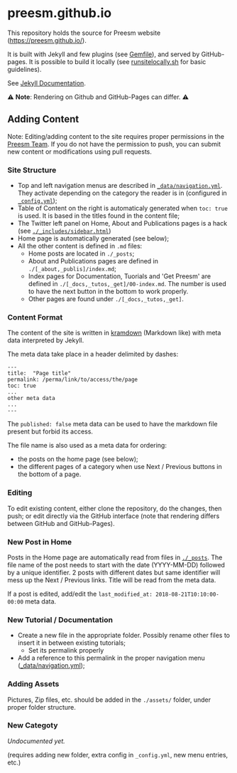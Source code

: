 # preesm.github.io

This repository holds the source for Preesm website (https://preesm.github.io/).

It is built with Jekyll and few plugins (see [Gemfile](Gemfile)), and served by GitHub-pages. 
It is possible to build it locally (see [runsitelocally.sh](runsitelocally.sh) for basic guidelines). 

See [Jekyll Documentation](https://jekyllrb.com/docs/home/).

⚠️ **Note**: Rendering on Github and GitHub-Pages can differ. ⚠️ 


## Adding Content

Note: Editing/adding content to the site requires proper permissions in the [Preesm Team](https://github.com/preesm). If you do not have the permission to push, you can submit new content or modifications using pull requests.

### Site Structure

* Top and left navigation menus are described in [`_data/navigation.yml`](_data/navigation.yml). They activate depending on the category the reader is in (configured in [`_config.yml`](_config.yml));
* Table of Content on the right is automaticaly generated when `toc: true` is used. It is based in the titles found in the content file;
* The Twitter left panel on Home, About and Publications pages is a hack (see [`./_includes/sidebar.html`](/_includes/sidebar.html))
* Home page is automatically generated (see below);
* All the other content is defined in `.md` files:
  * Home posts are located in `./_posts`;
  * About and Publications pages are defined in `./[_about,_publis]/index.md`;
  * Index pages for Documentation, Tuorials and 'Get Preesm' are defined in `./[_docs,_tutos,_get]/00-index.md`. The number is used to have the next button in the bottom to work properly.
  * Other pages are found under `./[_docs,_tutos,_get]`.

### Content Format

The content of the site is written in [kramdown](https://kramdown.gettalong.org/index.html) (Markdown like) with meta data interpreted by Jekyll.

The meta data take place in a header delimited by dashes:
```
---
title:  "Page title"
permalink: /perma/link/to/access/the/page
toc: true
...
other meta data
...
---
```

The `published: false` meta data can be used to have the markdown file present but forbid its access.

The file name is also used as a meta data for ordering:
* the posts on the home page (see below);
* the different pages of a category when use Next / Previous buttons in the bottom of a page.

### Editing

To edit existing content, either clone the repository, do the changes, then push; or edit directly via the GitHub interface (note that rendering differs between GitHub and GitHub-Pages).

### New Post in Home

Posts in the Home page are automatically read from files in [`./_posts`](_posts/). The file name of the post needs to start with the date (YYYY-MM-DD) followed by a unique identifier. 2 posts with different dates but same identifier will mess up the Next / Previous links. Title will be read from the meta data.

If a post is edited, add/edit the `last_modified_at: 2018-08-21T10:10:00-00:00` meta data.

### New Tutorial / Documentation

* Create a new file in the appropriate folder. Possibly rename other files to insert it in between existing tutorials;
    * Set its permalink properly
* Add a reference to this permalink in the proper navigation menu ([_data/navigation.yml](_data/navigation.yml));

### Adding Assets

Pictures, Zip files, etc. should be added in the `./assets/` folder, under proper folder structure.

### New Categoty

_Undocumented yet._

(requires adding new folder, extra config in `_config.yml`, new menu entries, etc.)
